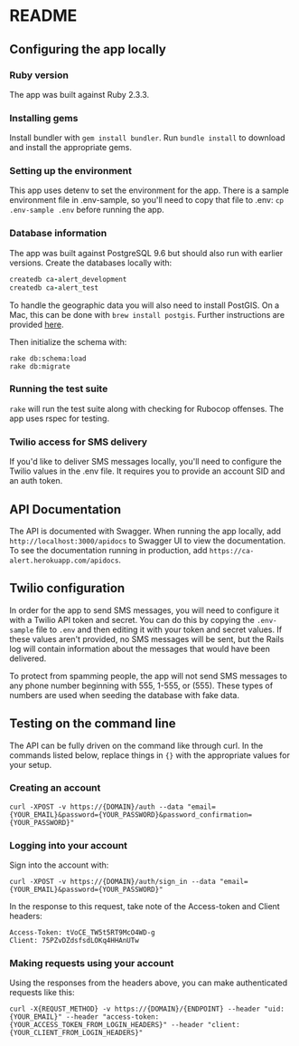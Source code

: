 # README

## Configuring the app locally

### Ruby version

The app was built against Ruby 2.3.3.

### Installing gems

Install bundler with `gem install bundler`.
Run `bundle install` to download and install the appropriate gems.

### Setting up the environment

This app uses detenv to set the environment for the app. There is a sample environment file in .env-sample, so you'll need
to copy that file to .env: `cp .env-sample .env` before running the app.

### Database information

The app was built against PostgreSQL 9.6 but should also run with earlier versions. Create the databases locally with:

```ruby
createdb ca-alert_development
createdb ca-alert_test
```

To handle the geographic data you will also need to install PostGIS. On a Mac, this can be done with `brew install postgis`. Further
instructions are provided [here](http://postgis.net/install/).

Then initialize the schema with:

```
rake db:schema:load
rake db:migrate
```

### Running the test suite

`rake` will run the test suite along with checking for Rubocop offenses. The app uses rspec for testing.

### Twilio access for SMS delivery

If you'd like to deliver SMS messages locally, you'll need to configure the Twilio values in the .env file. It requires
you to provide an account SID and an auth token.

## API Documentation

The API is documented with Swagger. When running the app locally, add `http://localhost:3000/apidocs` to Swagger UI
to view the documentation. To see the documentation running in production, add `https://ca-alert.herokuapp.com/apidocs`.

## Twilio configuration

In order for the app to send SMS messages, you will need to configure it with a Twilio API token and secret. You can do this by copying the `.env-sample` file to `.env` and then editing it with your token and secret values. If these values aren't provided, no SMS messages will be sent, but the Rails log will contain information about the messages that would have been delivered.

To protect from spamming people, the app will not send SMS messages to any phone number beginning with 555, 1-555, or (555). These types of numbers are used when seeding the database with fake data.

## Testing on the command line

The API can be fully driven on the command like through curl. In the commands listed below, replace things in `{}` with the appropriate values for your setup.

### Creating an account

`curl -XPOST -v https://{DOMAIN}/auth --data "email={YOUR_EMAIL}&password={YOUR_PASSWORD}&password_confirmation={YOUR_PASSWORD}"`

### Logging into your account

Sign into the account with:

`curl -XPOST -v https://{DOMAIN}/auth/sign_in --data "email={YOUR_EMAIL}&password={YOUR_PASSWORD}"`

In the response to this request, take note of the Access-token and Client headers:

```
Access-Token: tVoCE_TW5t5RT9McO4WD-g
Client: 75PZvDZdsfsdLOKq4HHAnUTw
```

### Making requests using your account

Using the responses from the headers above, you can make authenticated requests like this:

`curl -X{REQUST_METHOD} -v https://{DOMAIN}/{ENDPOINT} --header "uid: {YOUR_EMAIL}" --header "access-token: {YOUR_ACCESS_TOKEN_FROM_LOGIN_HEADERS}" --header "client: {YOUR_CLIENT_FROM_LOGIN_HEADERS}"`
